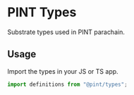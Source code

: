 # PINT Types

Substrate types used in PINT parachain.


## Usage

Import the types in your JS or TS app.

```ts
import definitions from "@pint/types";
```